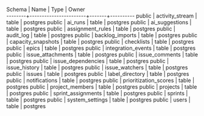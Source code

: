  Schema |         Name          | Type  |  Owner   
--------+-----------------------+-------+----------
 public | activity_stream       | table | postgres
 public | ai_runs               | table | postgres
 public | ai_suggestions        | table | postgres
 public | assignment_rules      | table | postgres
 public | audit_log             | table | postgres
 public | backlog_imports       | table | postgres
 public | capacity_snapshots    | table | postgres
 public | checklists            | table | postgres
 public | epics                 | table | postgres
 public | integration_events    | table | postgres
 public | issue_attachments     | table | postgres
 public | issue_comments        | table | postgres
 public | issue_dependencies    | table | postgres
 public | issue_history         | table | postgres
 public | issue_watchers        | table | postgres
 public | issues                | table | postgres
 public | label_directory       | table | postgres
 public | notifications         | table | postgres
 public | prioritization_scores | table | postgres
 public | project_members       | table | postgres
 public | projects              | table | postgres
 public | sprint_assignments    | table | postgres
 public | sprints               | table | postgres
 public | system_settings       | table | postgres
 public | users                 | table | postgres